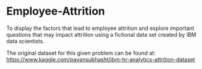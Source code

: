 # Employee-Attrition
To display the factors that lead to employee attrition and explore important questions that may impact attrition using a fictional data set created by IBM data scientists.

The original dataset for this given problem can be found at: https://www.kaggle.com/pavansubhasht/ibm-hr-analytics-attrition-dataset
